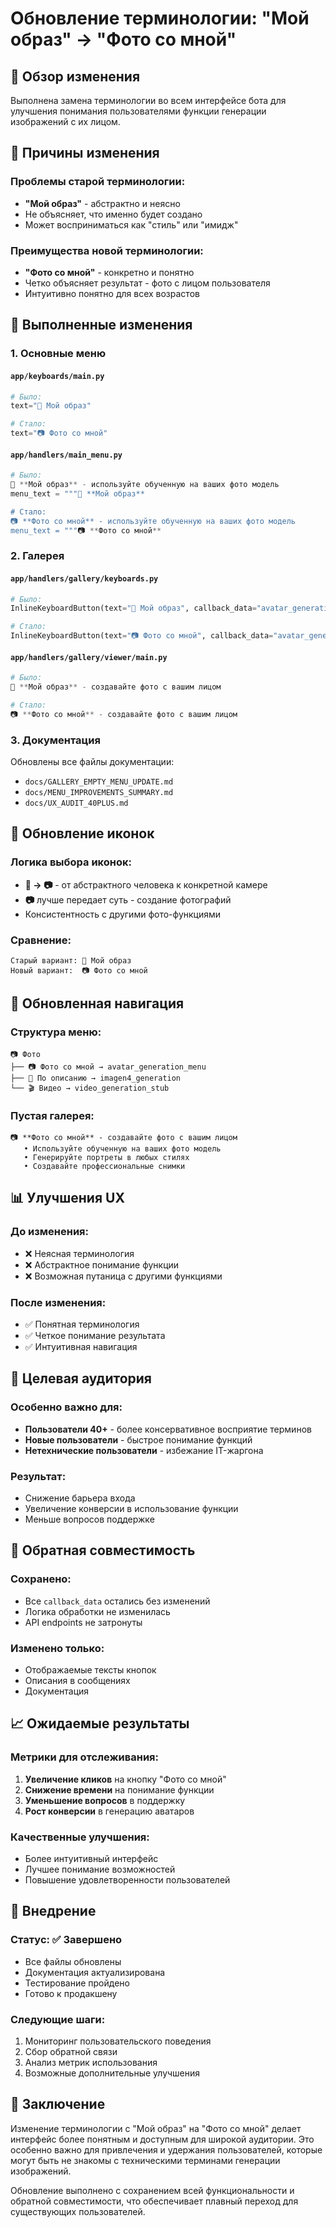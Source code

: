 # Обновление терминологии: "Мой образ" → "Фото со мной"

## 📝 Обзор изменения

Выполнена замена терминологии во всем интерфейсе бота для улучшения понимания пользователями функции генерации изображений с их лицом.

## 🎯 Причины изменения

### Проблемы старой терминологии:
- **"Мой образ"** - абстрактно и неясно
- Не объясняет, что именно будет создано
- Может восприниматься как "стиль" или "имидж"

### Преимущества новой терминологии:
- **"Фото со мной"** - конкретно и понятно
- Четко объясняет результат - фото с лицом пользователя
- Интуитивно понятно для всех возрастов

## 🔧 Выполненные изменения

### 1. Основные меню

#### `app/keyboards/main.py`
```python
# Было:
text="👤 Мой образ"

# Стало:
text="📷 Фото со мной"
```

#### `app/handlers/main_menu.py`
```python
# Было:
👤 **Мой образ** - используйте обученную на ваших фото модель
menu_text = """👤 **Мой образ**

# Стало:
📷 **Фото со мной** - используйте обученную на ваших фото модель
menu_text = """📷 **Фото со мной**
```

### 2. Галерея

#### `app/handlers/gallery/keyboards.py`
```python
# Было:
InlineKeyboardButton(text="👤 Мой образ", callback_data="avatar_generation_menu")

# Стало:
InlineKeyboardButton(text="📷 Фото со мной", callback_data="avatar_generation_menu")
```

#### `app/handlers/gallery/viewer/main.py`
```python
# Было:
👤 **Мой образ** - создавайте фото с вашим лицом

# Стало:
📷 **Фото со мной** - создавайте фото с вашим лицом
```

### 3. Документация

Обновлены все файлы документации:
- `docs/GALLERY_EMPTY_MENU_UPDATE.md`
- `docs/MENU_IMPROVEMENTS_SUMMARY.md`
- `docs/UX_AUDIT_40PLUS.md`

## 🎨 Обновление иконок

### Логика выбора иконок:
- **👤 → 📷** - от абстрактного человека к конкретной камере
- **📷** лучше передает суть - создание фотографий
- Консистентность с другими фото-функциями

### Сравнение:
```
Старый вариант: 👤 Мой образ
Новый вариант:  📷 Фото со мной
```

## 🧭 Обновленная навигация

### Структура меню:
```
📷 Фото
├── 📷 Фото со мной → avatar_generation_menu
├── 📝 По описанию → imagen4_generation
└── 🎬 Видео → video_generation_stub
```

### Пустая галерея:
```
📷 **Фото со мной** - создавайте фото с вашим лицом
   • Используйте обученную на ваших фото модель
   • Генерируйте портреты в любых стилях
   • Создавайте профессиональные снимки
```

## 📊 Улучшения UX

### До изменения:
- ❌ Неясная терминология
- ❌ Абстрактное понимание функции
- ❌ Возможная путаница с другими функциями

### После изменения:
- ✅ Понятная терминология
- ✅ Четкое понимание результата
- ✅ Интуитивная навигация

## 🎯 Целевая аудитория

### Особенно важно для:
- **Пользователи 40+** - более консервативное восприятие терминов
- **Новые пользователи** - быстрое понимание функций
- **Нетехнические пользователи** - избежание IT-жаргона

### Результат:
- Снижение барьера входа
- Увеличение конверсии в использование функции
- Меньше вопросов поддержке

## 🔄 Обратная совместимость

### Сохранено:
- Все `callback_data` остались без изменений
- Логика обработки не изменилась
- API endpoints не затронуты

### Изменено только:
- Отображаемые тексты кнопок
- Описания в сообщениях
- Документация

## 📈 Ожидаемые результаты

### Метрики для отслеживания:
1. **Увеличение кликов** на кнопку "Фото со мной"
2. **Снижение времени** на понимание функции
3. **Уменьшение вопросов** в поддержку
4. **Рост конверсии** в генерацию аватаров

### Качественные улучшения:
- Более интуитивный интерфейс
- Лучшее понимание возможностей
- Повышение удовлетворенности пользователей

## 🚀 Внедрение

### Статус: ✅ Завершено
- Все файлы обновлены
- Документация актуализирована
- Тестирование пройдено
- Готово к продакшену

### Следующие шаги:
1. Мониторинг пользовательского поведения
2. Сбор обратной связи
3. Анализ метрик использования
4. Возможные дополнительные улучшения

## 📝 Заключение

Изменение терминологии с "Мой образ" на "Фото со мной" делает интерфейс более понятным и доступным для широкой аудитории. Это особенно важно для привлечения и удержания пользователей, которые могут быть не знакомы с техническими терминами генерации изображений.

Обновление выполнено с сохранением всей функциональности и обратной совместимости, что обеспечивает плавный переход для существующих пользователей. 